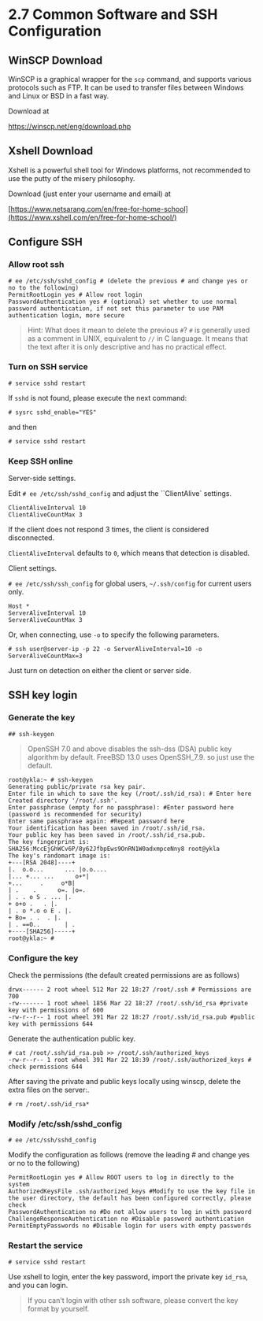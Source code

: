 # 2.7 Common Software and SSH Configuration

## WinSCP Download

WinSCP is a graphical wrapper for the `scp` command, and supports various protocols such as FTP. It can be used to transfer files between Windows and Linux or BSD in a fast way.

Download at

<https://winscp.net/eng/download.php>

## Xshell Download

Xshell is a powerful shell tool for Windows platforms, not recommended to use the putty of the misery philosophy.

Download (just enter your username and email) at

[https://www.netsarang.com/en/free-for-home-school](https://www.xshell.com/en/free-for-home-school/)

## Configure SSH

### Allow root ssh

```     
# ee /etc/ssh/sshd_config # (delete the previous # and change yes or no to the following)
PermitRootLogin yes # Allow root login 
PasswordAuthentication yes # (optional) set whether to use normal password authentication, if not set this parameter to use PAM authentication login, more secure
```

> Hint: What does it mean to delete the previous `#`? `#` is generally used as a comment in UNIX, equivalent to `//` in C language. It means that the text after it is only descriptive and has no practical effect.

### Turn on SSH service

```
# service sshd restart
```

If `sshd` is not found, please execute the next command:

```
# sysrc sshd_enable="YES"
```

and then

```
# service sshd restart
```

### Keep SSH online

Server-side settings.

Edit ``# ee /etc/ssh/sshd_config`` and adjust the ``ClientAlive` settings.

```
ClientAliveInterval 10
ClientAliveCountMax 3
```

If the client does not respond 3 times, the client is considered disconnected.

``ClientAliveInterval`` defaults to ``0``, which means that detection is disabled.

Client settings.

`# ee /etc/ssh/ssh_config` for global users, `~/.ssh/config` for current users only.

```
Host *
ServerAliveInterval 10
ServerAliveCountMax 3
```

Or, when connecting, use `-o` to specify the following parameters.

```
# ssh user@server-ip -p 22 -o ServerAliveInterval=10 -o ServerAliveCountMax=3
```

Just turn on detection on either the client or server side.


## SSH key login

### Generate the key

```
## ssh-keygen
```

>OpenSSH 7.0 and above disables the ssh-dss (DSA) public key algorithm by default. FreeBSD 13.0 uses OpenSSH_7.9. so just use the default.

```
root@ykla:~ # ssh-keygen
Generating public/private rsa key pair.
Enter file in which to save the key (/root/.ssh/id_rsa): # Enter here
Created directory '/root/.ssh'.
Enter passphrase (empty for no passphrase): #Enter password here (password is recommended for security)
Enter same passphrase again: #Repeat password here
Your identification has been saved in /root/.ssh/id_rsa.
Your public key has been saved in /root/.ssh/id_rsa.pub.
The key fingerprint is:
SHA256:MccEjGhWCv6P/8y62JfbpEws9OnRN1W0adxmpceNny8 root@ykla
The key's randomart image is:
+---[RSA 2048]----+
|.  o.o...      ... |o.o....
|... +... ...      o+*|
+...     .     o*B|
| .    .      o=. |o=.
| . . o S . ... |.
+ o+o .   . |.
| . o *.o o E . |.
+ Bo= . .  . |.
| . ==O..       | .
+----[SHA256]-----+
root@ykla:~ # 
```

### Configure the key

Check the permissions (the default created permissions are as follows)

```
drwx------ 2 root wheel 512 Mar 22 18:27 /root/.ssh # Permissions are 700
-rw------- 1 root wheel 1856 Mar 22 18:27 /root/.ssh/id_rsa #private key with permissions of 600
-rw-r--r-- 1 root wheel 391 Mar 22 18:27 /root/.ssh/id_rsa.pub #public key with permissions 644
```

Generate the authentication public key.

```
# cat /root/.ssh/id_rsa.pub >> /root/.ssh/authorized_keys
-rw-r--r-- 1 root wheel 391 Mar 22 18:39 /root/.ssh/authorized_keys # check permissions 644
```

After saving the private and public keys locally using winscp, delete the extra files on the server:.

```
# rm /root/.ssh/id_rsa*
```

### Modify /etc/ssh/sshd_config

```
# ee /etc/ssh/sshd_config
```

Modify the configuration as follows (remove the leading # and change yes or no to the following)

```
PermitRootLogin yes # Allow ROOT users to log in directly to the system
AuthorizedKeysFile .ssh/authorized_keys #Modify to use the key file in the user directory, the default has been configured correctly, please check
PasswordAuthentication no #Do not allow users to log in with password
ChallengeResponseAuthentication no #Disable password authentication
PermitEmptyPasswords no #Disable login for users with empty passwords
```

### Restart the service

```
# service sshd restart
```

Use xshell to login, enter the key password, import the private key `id_rsa`, and you can login.

>If you can't login with other ssh software, please convert the key format by yourself.


